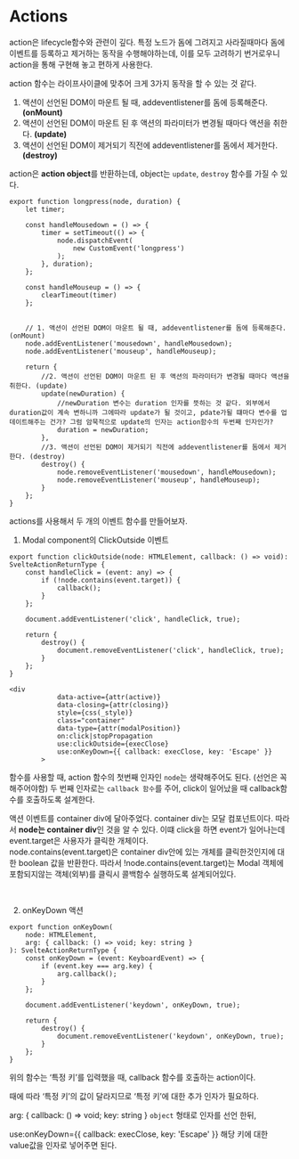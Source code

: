 # Actions

action은 lifecycle함수와 관련이 깊다. 특정 노드가 돔에 그려지고 사라질때마다 돔에 이벤트를 등록하고 제거하는 동작을 수행해야하는데, 이를 모두 고려하기 번거로우니 action을 통해 구현해 놓고 편하게 사용한다.

action 함수는 라이프사이클에 맞추어 크게 3가지 동작을 할 수 있는 것 같다.

1. 액션이 선언된 DOM이 마운트 될 때, addeventlistener를 돔에 등록해준다. **(onMount)**
2. 액션이 선언된 DOM이 마운트 된 후 액션의 파라미터가 변경될 때마다 액션을 취한다. **(update)**
3. 액션이 선언된 DOM이 제거되기 직전에 addeventlistener를 돔에서 제거한다. **(destroy)**

action은 **action object**를 반환하는데, object는 `update`, `destroy` 함수를 가질 수 있다.

```
export function longpress(node, duration) {
	let timer;

	const handleMousedown = () => {
		timer = setTimeout(() => {
			node.dispatchEvent(
				new CustomEvent('longpress')
			);
		}, duration);
	};

	const handleMouseup = () => {
		clearTimeout(timer)
	};


    // 1. 액션이 선언된 DOM이 마운트 될 때, addeventlistener를 돔에 등록해준다. (onMount)
	node.addEventListener('mousedown', handleMousedown);
	node.addEventListener('mouseup', handleMouseup);

	return {
        //2. 액션이 선언된 DOM이 마운트 된 후 액션의 파라미터가 변경될 때마다 액션을 취한다. (update)
		update(newDuration) {
            //newDuration 변수는 duration 인자를 뜻하는 것 같다. 외부에서 duration값이 계속 변하니까 그에따라 update가 될 것이고, pdate가될 떄마다 변수를 업데이트해주는 건가? 그럼 암묵적으로 update의 인자는 action함수의 두번째 인자인가?
			duration = newDuration;
		},
        //3. 액션이 선언된 DOM이 제거되기 직전에 addeventlistener를 돔에서 제거한다. (destroy)
		destroy() {
			node.removeEventListener('mousedown', handleMousedown);
			node.removeEventListener('mouseup', handleMouseup);
		}
	};
}
```

actions를 사용해서 두 개의 이벤트 함수를 만들어보자.
<br />

1. Modal component의 ClickOutside 이벤트

```
export function clickOutside(node: HTMLElement, callback: () => void): SvelteActionReturnType {
	const handleClick = (event: any) => {
		if (!node.contains(event.target)) {
			callback();
		}
	};

	document.addEventListener('click', handleClick, true);

	return {
		destroy() {
			document.removeEventListener('click', handleClick, true);
		}
	};
}
```

```
<div
			data-active={attr(active)}
			data-closing={attr(closing)}
			style={css(_style)}
			class="container"
			data-type={attr(modalPosition)}
			on:click|stopPropagation
			use:clickOutside={execClose}
			use:onKeyDown={{ callback: execClose, key: 'Escape' }}
		>
```

함수를 사용할 때, action 함수의 첫번째 인자인 `node`는 생략해주어도 된다. (선언은 꼭 해주어야함)
두 번째 인자로는 `callback 함수`를 주어, click이 일어났을 때 callback함수를 호출하도록 설계한다.
<br />

액션 이벤트를 container div에 달아주었다. container div는 모달 컴포넌트이다. 따라서 **node는 container div**인 것을 알 수 있다.
이떄 click을 하면 event가 일어나는데 event.target은 사용자가 클릭한 개체이다.  
node.contains(event.target)은 container div안에 있는 개체를 클릭한것인지에 대한 boolean 값을 반환한다.
따라서 !node.contains(event.target)는 Modal 객체에 포함되지않는 객체(외부)를 클릭시 콜백함수 실행하도록 설계되어있다.

<br />

2. onKeyDown 액션

```
export function onKeyDown(
	node: HTMLElement,
	arg: { callback: () => void; key: string }
): SvelteActionReturnType {
	const onKeyDown = (event: KeyboardEvent) => {
		if (event.key === arg.key) {
			arg.callback();
		}
	};

	document.addEventListener('keydown', onKeyDown, true);

	return {
		destroy() {
			document.removeEventListener('keydown', onKeyDown, true);
		}
	};
}

```

위의 함수는 ‘특정 키’를 입력했을 때, callback 함수를 호출하는 action이다.

때에 따라 ‘특정 키’의 값이 달라지므로 ‘특정 키’에 대한 추가 인자가 필요하다.

arg: { callback: () => void; key: string } `object` 형태로 인자를 선언 한뒤,

use:onKeyDown={{ callback: execClose, key: 'Escape' }} 해당 키에 대한 value값을 인자로 넣어주면 된다.
